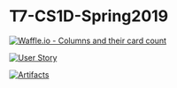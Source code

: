 # T7-CS1D-Spring2019

[![Waffle.io - Columns and their card count](https://badge.waffle.io/kevinvu01/CS1D-Team-Spanky.svg?columns=all)](https://waffle.io/kevinvu01/CS1D-Team-Spanky)

[![User Story](https://img.shields.io/badge/User%20Story-Click%20here-blue.svg)](https://docs.google.com/document/d/1AF-3vD4z698ECxZNJVUZIhKR3KiTe3hSsiw7nDuStlY/edit?usp=sharing)

[![Artifacts](https://img.shields.io/badge/Artifacts-Click%20Here-red.svg)](https://drive.google.com/drive/folders/1U7PTzaM-pf8lKd3LqpbOrMzKAJTUdPav)
